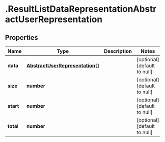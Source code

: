 # .ResultListDataRepresentationAbstractUserRepresentation

## Properties
Name | Type | Description | Notes
------------ | ------------- | ------------- | -------------
**data** | [**AbstractUserRepresentation[]**](AbstractUserRepresentation.md) |  | [optional] [default to null]
**size** | **number** |  | [optional] [default to null]
**start** | **number** |  | [optional] [default to null]
**total** | **number** |  | [optional] [default to null]


